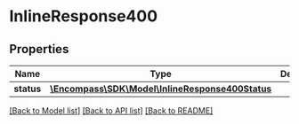 # InlineResponse400

## Properties
Name | Type | Description | Notes
------------ | ------------- | ------------- | -------------
**status** | [**\Encompass\SDK\Model\InlineResponse400Status**](InlineResponse400Status.md) |  | [optional] 

[[Back to Model list]](../../README.md#documentation-for-models) [[Back to API list]](../../README.md#documentation-for-api-endpoints) [[Back to README]](../../README.md)


